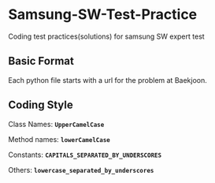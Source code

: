 # Samsung-SW-Test-Practice
Coding test practices(solutions) for samsung SW expert test

## Basic Format
Each python file starts with a url for the problem at Baekjoon.

## Coding Style
Class Names: **<code>UpperCamelCase</code>**

Method names: **<code>lowerCamelCase</code>**

Constants: **<code>CAPITALS_SEPARATED_BY_UNDERSCORES</code>**

Others: **<code>lowercase_separated_by_underscores</code>**

